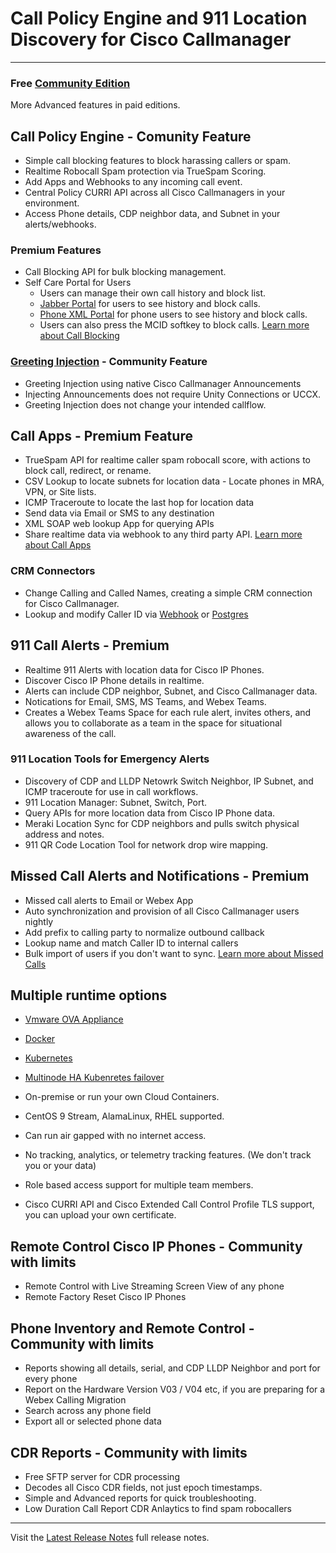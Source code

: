 # Call Policy Engine and 911 Location Discovery for Cisco Callmanager

---

### Free [Community Edition](https://calltelemetry.com/getting-started)
More Advanced features in paid editions.

## Call Policy Engine - Comunity Feature
- Simple call blocking features to block harassing callers or spam.
- Realtime Robocall Spam protection via TrueSpam Scoring.
- Add Apps and Webhooks to any incoming call event.
- Central Policy CURRI API across all Cisco Callmanagers in your environment.
- Access Phone details, CDP neighbor data, and Subnet in your alerts/webhooks.

### Premium Features
- Call Blocking API for bulk blocking management.
- Self Care Portal for Users
  - Users can manage their own call history and block list.
  - [Jabber Portal](https://docs.calltelemetry.com/mcid/jabber) for users to see history and block calls.
  - [Phone XML Portal](https://docs.calltelemetry.com/mcid/phone-xml-service) for phone users to see history and block calls.
  - Users can also press the MCID softkey to block calls.
[Learn more about Call Blocking](https://docs.calltelemetry.com/mcid/intro)

### [Greeting Injection](https://docs.calltelemetry.com/policies/rule_greetings) - Community Feature

- Greeting Injection using native Cisco Callmanager Announcements
- Injecting Announcements does not require Unity Connections or UCCX.
- Greeting Injection does not change your intended callflow.

## Call Apps - Premium Feature
- TrueSpam API for realtime caller spam robocall score, with actions to block call, redirect, or rename.
- CSV Lookup to locate subnets for location data - Locate phones in MRA, VPN, or Site lists.
- ICMP Traceroute to locate the last hop for location data
- Send data via Email or SMS to any destination
- XML SOAP web lookup App for querying APIs
- Share realtime data via webhook to any third party API.
[Learn more about Call Apps](https://docs.calltelemetry.com/policies/call-apps)

### CRM Connectors
- Change Calling and Called Names, creating a simple CRM connection for Cisco Callmanager.
- Lookup and modify Caller ID via [Webhook](https://docs.calltelemetry.com/policies/apps/crm-integration-webhook) or [Postgres](https://docs.calltelemetry.com/policies/apps/crm-integration-postgresql)

## 911 Call Alerts - Premium
- Realtime 911 Alerts with location data for Cisco IP Phones.
- Discover Cisco IP Phone details in realtime.
- Alerts can include CDP neighbor, Subnet, and Cisco Callmanager data.
- Notications for Email, SMS, MS Teams, and Webex Teams.
- Creates a Webex Teams Space for each rule alert, invites others, and allows you to collaborate as a team in the space for situational awareness of the call.

### 911 Location Tools for Emergency Alerts

- Discovery of CDP and LLDP Netowrk Switch Neighbor, IP Subnet, and ICMP traceroute for use in call workflows.
- 911 Location Manager: Subnet, Switch, Port.
- Query APIs for more location data from Cisco IP Phone data.
- Meraki Location Sync for CDP neighbors and pulls switch physical address and notes.
- 911 QR Code Location Tool for network drop wire mapping.

## Missed Call Alerts and Notifications - Premium
- Missed call alerts to Email or Webex App
- Auto synchronization and provision of all Cisco Callmanager users nightly
- Add prefix to calling party to normalize outbound callback
- Lookup name and match Caller ID to internal callers
- Bulk import of users if you don't want to sync.
[Learn more about Missed Calls](https://docs.calltelemetry.com/missed-call/intro)

## Multiple runtime options

- [Vmware OVA Appliance](https://docs.calltelemetry.com/deployment/ova.html)
- [Docker](https://docs.calltelemetry.com/deployment/docker.html)
- [Kubernetes](https://docs.calltelemetry.com/deployment/k3s.html)
- [Multinode HA Kubenretes failover](https://docs.calltelemetry.com/deployment/k3s.html)

- On-premise or run your own Cloud Containers.
- CentOS 9 Stream, AlamaLinux, RHEL supported.
- Can run air gapped with no internet access.
- No tracking, analytics, or telemetry tracking features. (We don't track you or your data)
- Role based access support for multiple team members.
- Cisco CURRI API and Cisco Extended Call Control Profile TLS support, you can upload your own certificate.

## Remote Control Cisco IP Phones - Community with limits

- Remote Control with Live Streaming Screen View of any phone
- Remote Factory Reset Cisco IP Phones

## Phone Inventory and Remote Control - Community with limits

- Reports showing all details, serial, and CDP LLDP Neighbor and port for every phone
- Report on the Hardware Version V03 / V04 etc, if you are preparing for a Webex Calling Migration
- Search across any phone field
- Export all or selected phone data

## CDR Reports - Community with limits

- Free SFTP server for CDR processing
- Decodes all Cisco CDR fields, not just epoch timestamps.
- Simple and Advanced reports for quick troubleshooting.
- Low Duration Call Report CDR Anlaytics to find spam robocallers


---

Visit the [Latest Release Notes](https://docs.calltelemetry.com/changelog) full release notes.

